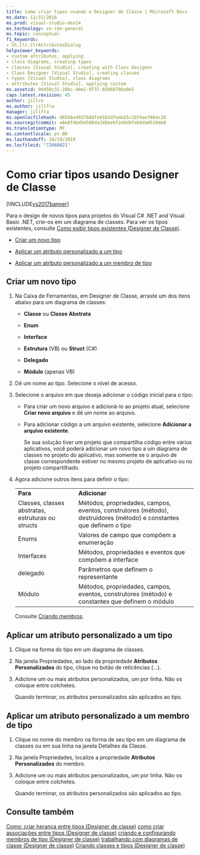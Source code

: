 ```yaml
---
title: Como criar tipos usando o Designer de Classe | Microsoft Docs
ms.date: 11/15/2016
ms.prod: visual-studio-dev14
ms.technology: vs-ide-general
ms.topic: conceptual
f1_keywords:
- VS.Clr.ClrAttributesDialog
helpviewer_keywords:
- custom attributes, applying
- class diagrams, creating types
- classes [Visual Studio], creating with Class Designer
- Class Designer [Visual Studio], creating classes
- types [Visual Studio], class diagrams
- attributes [Visual Studio], applying custom
ms.assetid: 94458c31-28bc-40e2-9737-85868788a0e5
caps.latest.revision: 45
author: jillre
ms.author: jillfra
manager: jillfra
ms.openlocfilehash: d05b8a492768dfe9163d7ede55c2bf4aef084c26
ms.sourcegitcommit: a8e8f4bd5d508da34bbe9f2d4d9fa94da0539de0
ms.translationtype: MT
ms.contentlocale: pt-BR
ms.lasthandoff: 10/19/2019
ms.locfileid: "72668021"
---
```

# <a name="how-to-create-types-by-using-class-designer"></a>Como criar tipos usando Designer de Classe
[!INCLUDE[vs2017banner](../includes/vs2017banner.md)]

Para o design de novos tipos para projetos do Visual C# .NET and Visual Basic .NET, crie-os em um diagrama de classes. Para ver os tipos existentes, consulte [Como exibir tipos existentes (Designer de Classe)](../ide/how-to-view-existing-types-class-designer.md).

- [Criar um novo tipo](#CreateType)

- [Aplicar um atributo personalizado a um tipo](#CustAttributeType)

- [Aplicar um atributo personalizado a um membro de tipo](#CustAttributeMember)

## <a name="CreateType"></a> Criar um novo tipo

1. Na Caixa de Ferramentas, em Designer de Classe, arraste um dos itens abaixo para um diagrama de classes:

    - **Classe** ou **Classe Abstrata**

    - **Enum**

    - **Interface**

    - **Estrutura** (VB) ou **Struct** (C#)

    - **Delegado**

    - **Módulo** (apenas VB)

2. Dê um nome ao tipo. Selecione o nível de acesso.

3. Selecione o arquivo em que deseja adicionar o código inicial para o tipo:

    - Para criar um novo arquivo e adicioná-lo ao projeto atual, selecione **Criar novo arquivo** e dê um nome ao arquivo.

    - Para adicionar código a um arquivo existente, selecione **Adicionar a arquivo existente**.

         Se sua solução tiver um projeto que compartilha código entre vários aplicativos, você poderá adicionar um novo tipo a um diagrama de classes no projeto do aplicativo, mas somente se o arquivo de classe correspondente estiver no mesmo projeto de aplicativo ou no projeto compartilhado.

4. Agora adicione outros itens para definir o tipo:

    |||
    |-|-|
    |**Para**|**Adicionar**|
    |Classes, classes abstratas, estruturas ou structs|Métodos, propriedades, campos, eventos, construtores (método), destruidores (método) e constantes que definem o tipo|
    |Enums|Valores de campo que compõem a enumeração|
    |Interfaces|Métodos, propriedades e eventos que compõem a interface|
    |delegado|Parâmetros que definem o representante|
    |Módulo|Métodos, propriedades, campos, eventos, construtores (método) e constantes que definem o módulo|

     Consulte [Criando membros](../ide/creating-and-configuring-type-members-class-designer.md#CreateMembers).

## <a name="CustAttributeType"></a> Aplicar um atributo personalizado a um tipo

1. Clique na forma do tipo em um diagrama de classes.

2. Na janela Propriedades, ao lado da propriedade **Atributos Personalizados** do tipo, clique no botão de reticências (…).

3. Adicione um ou mais atributos personalizados, um por linha. Não os coloque entre colchetes.

     Quando terminar, os atributos personalizados são aplicados ao tipo.

## <a name="CustAttributeMember"></a> Aplicar um atributo personalizado a um membro de tipo

1. Clique no nome do membro na forma de seu tipo em um diagrama de classes ou em sua linha na janela Detalhes da Classe.

2. Na janela Propriedades, localize a propriedade **Atributos Personalizados** do membro.

3. Adicione um ou mais atributos personalizados, um por linha. Não os coloque entre colchetes.

     Quando terminar, os atributos personalizados são aplicados ao tipo.

## <a name="see-also"></a>Consulte também
 [Como: criar herança entre tipos (Designer de classe)](../ide/how-to-create-inheritance-between-types-class-designer.md) [como criar associações entre tipos (Designer de classe)](../ide/how-to-create-associations-between-types-class-designer.md) [criando e configurando membros de tipo (Designer de classe)](../ide/creating-and-configuring-type-members-class-designer.md) [trabalhando com diagramas de classe (Designer de classe)](../ide/working-with-class-diagrams-class-designer.md) [Criando classes e tipos (Designer de classe)](../ide/designing-classes-and-types-class-designer.md)
